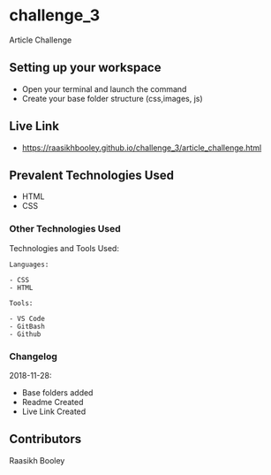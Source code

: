 # challenge_3

Article Challenge

## Setting up your workspace

- Open your terminal and launch the command 
- Create your base folder structure (css,images, js)

## Live Link
- https://raasikhbooley.github.io/challenge_3/article_challenge.html

## Prevalent Technologies Used

 - HTML
 - CSS
 

### Other Technologies Used

Technologies and Tools Used:

```
Languages:

- CSS
- HTML

```
```
Tools:

- VS Code
- GitBash
- Github

```

### Changelog

2018-11-28:
- Base folders added
- Readme Created
- Live Link Created

## Contributors

Raasikh Booley
